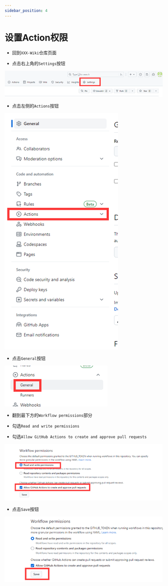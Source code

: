 ```yaml
---
sidebar_position: 4
---
```


# 设置Action权限

* 回到`XXX-Wiki`仓库页面

* 点击右上角的`Settings`按钮

![](_images/Settings.png)

* 点击左侧的`Actions`按钮

![](_images/SettingsActions.png)

* 点击`General`按钮

![](_images/General.png)

* 翻到最下方的`Workflow permissions`部分

* 勾选`Read and write permissions`

* 勾选`Allow GitHub Actions to create and approve pull requests`

![](_images/Action权限.png)

* 点击`Save`按钮

![](_images/Save.png)
